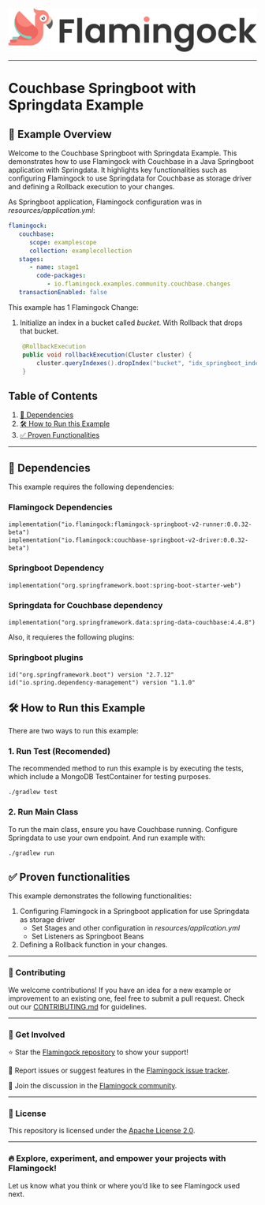 ![Header Image](../../misc/logo-with-text.png)
___

# Couchbase Springboot with Springdata Example

## 📖 Example Overview

Welcome to the Couchbase Springboot with Springdata Example. This demonstrates how to use Flamingock with Couchbase in a
Java Springboot application with Springdata. It highlights key functionalities such as configuring Flamingock to use
Springdata for Couchbase as storage driver and defining a Rollback execution to your changes.

As Springboot application, Flamingock configuration was in *resources/application.yml*:
```yaml
flamingock:
   couchbase:
      scope: examplescope
      collection: examplecollection
   stages:
      - name: stage1
        code-packages:
           - io.flamingock.examples.community.couchbase.changes
   transactionEnabled: false
```

This example has 1 Flamingock Change:
1. Initialize an index in a bucket called *bucket*. With Rollback that drops that bucket.
```java
    @RollbackExecution
    public void rollbackExecution(Cluster cluster) {
        cluster.queryIndexes().dropIndex("bucket", "idx_springboot_index", DropQueryIndexOptions.dropQueryIndexOptions().ignoreIfNotExists(true));
    }
```

## Table of Contents

1. [📌 Dependencies](#-dependencies)
2. [🛠 How to Run this Example](#-how-to-run-this-example)
3. [✅ Proven Functionalities](#-proven-functionalities)

---

## 📌 Dependencies

This example requires the following dependencies:
### Flamingock Dependencies
    implementation("io.flamingock:flamingock-springboot-v2-runner:0.0.32-beta")
    implementation("io.flamingock:couchbase-springboot-v2-driver:0.0.32-beta")

### Springboot Dependency
    implementation("org.springframework.boot:spring-boot-starter-web")

### Springdata for Couchbase dependency
    implementation("org.springframework.data:spring-data-couchbase:4.4.8")

Also, it requieres the following plugins:
### Springboot plugins
    id("org.springframework.boot") version "2.7.12"
    id("io.spring.dependency-management") version "1.1.0"

## 🛠 How to Run this Example

There are two ways to run this example:

### 1. Run Test (Recomended)
The recommended method to run this example is by executing the tests, which include a MongoDB TestContainer for testing
purposes.
```shell
./gradlew test
```

### 2. Run Main Class
To run the main class, ensure you have Couchbase running. Configure Springdata to use your own endpoint. And run example
with:
```shell
./gradlew run
```

## ✅ Proven functionalities

This example demonstrates the following functionalities:
1. Configuring Flamingock in a Springboot application for use Springdata as storage driver
   - Set Stages and other configuration in *resources/application.yml*
   - Set Listeners as Springboot Beans
2. Defining a Rollback function in your changes.

___

### 📢 Contributing
We welcome contributions! If you have an idea for a new example or improvement to an existing one, feel free to submit a
pull request. Check out our [CONTRIBUTING.md](../../CONTRIBUTING.md) for guidelines.

___

### 🤝 Get Involved
⭐ Star the [Flamingock repository](https://github.com/mongock/flamingock-project) to show your support!

🐞 Report issues or suggest features in the [Flamingock issue tracker](https://github.com/mongock/flamingock-project/issues).

💬 Join the discussion in the [Flamingock community](https://github.com/mongock/flamingock-project/discussions).

___

### 📜 License
This repository is licensed under the [Apache License 2.0](../../LICENSE.md).

___

### 🔥 Explore, experiment, and empower your projects with Flamingock!
Let us know what you think or where you’d like to see Flamingock used next.
